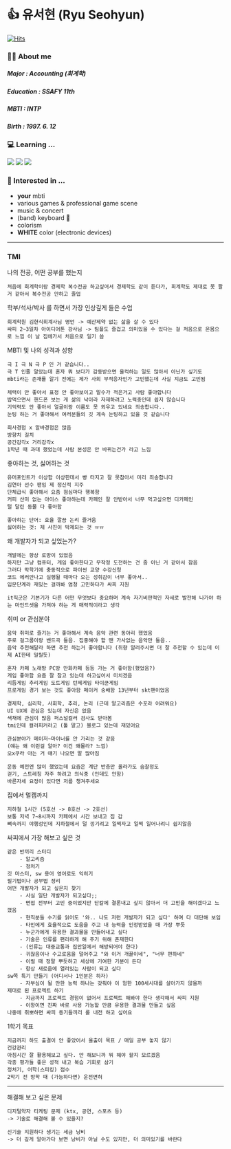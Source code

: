 #  👍 유서현 (Ryu Seohyun)
[![Hits](https://hits.seeyoufarm.com/api/count/incr/badge.svg?url=https%3A%2F%2Fgithub.com%2Fucream11&count_bg=%2379C83D&title_bg=%23555555&icon=&icon_color=%23E7E7E7&title=hits&edge_flat=false)](https://hits.seeyoufarm.com)

### 🙋‍♀️ About me
##### Major : Accounting (회계학)
##### Education : SSAFY 11th
##### MBTI : INTP
##### Birth : 1997. 6. 12



### 💻 Learning ...
<img src="https://img.shields.io/badge/Python-3766AB?style=flat-square&logo=Python&logoColor=white"/> <img src="https://img.shields.io/badge/Java-007396?style=flat-square&logo=openjdk&logoColor=white"/> <img src="https://img.shields.io/badge/Visual Studio Code-007ACC?style=flat-square&logo=visualstudiocode&logoColor=white"/> 



### 👀 Interested in ...
- **your** mbti
- various games & professional game scene
- music & concert
- (band) keyboard 🎹
- colorism
- **WHITE** color (electronic devices)
  
---

### TMI

나의 전공, 어떤 공부를 했는지 

	처음에 회계학이랑 경제학 복수전공 하고싶어서 경제학도 같이 듣다가, 회계학도 제대로 못 팔거 같아서 복수전공 안하고 졸업

학부/석사/박사 를 하면서 가장 인상깊게 들은 수업

	회계학원 김현식회계사님 명언 -> 예산제약 없는 삶을 살 수 있다
    싸피 2~3일차 아이디어톤 강사님 -> 팀플도 즐겁고 의미있을 수 있다는 걸 처음으로 온몸으로 느낌 이 날 집에가서 처음으로 일기 씀

MBTI 및 나의 성격과 성향

	극 I 극 N 극 P 인 거 같습니다..
    극 T 인줄 알았는데 혼자 뭐 보다가 감동받으면 울컥하는 일도 많아서 아닌가 싶기도
    mbti라는 존재를 알기 전에는 제가 사회 부적응자인가 고민했는데 사실 지금도 고민됨

	체력이 안 좋아서 표정 안 좋아보이고 말수가 적은거고 사람 좋아합니다  
    밥먹으면서 핸드폰 보는 게 삶의 낙이라 자제하려고 노력중인데 쉽지 않습니다
    기억력도 안 좋아서 얼굴이랑 이름도 못 외우고 있네요 죄송합니다..
    눈팅 하는 거 좋아해서 여러분들의 깃 계속 눈팅하고 있을 것 같습니다

    회사경험 x 알바경험은 많음
    방향치 길치
    공간감각x 거리감각x
    1학년 때 과대 했었는데 사람 본성은 안 바뀌는건가 라고 느낌

	


좋아하는 것, 싫어하는 것

	유머포인트가 이상함 이상한데서 빵 터지고 잘 못참아서 미리 죄송합니다
    김연아 선수 팬임 제 정신적 지주
    단체급식 좋아해서 요즘 점심마다 행복함
    커피 산미 없는 아이스 좋아하는데 카페인 잘 안받아서 너무 먹고싶으면 디카페인
    털 달린 동물 다 좋아함
    
    좋아하는 단어: 효율 깔끔 논리 즐거움
    싫어하는 것: 제 사진이 박제되는 것 ㅠㅠ
	
	
	
왜 개발자가 되고 싶었는가?

	개발에는 항상 로망이 있었음
    하지만 그냥 컴퓨터, 게임 좋아한다고 무작정 도전하는 건 좀 아닌 거 같아서 참음
    그러다 막학기에 충동적으로 파이썬 교양 수강신청
    코드 에러안나고 실행될 때마다 오는 성취감이 너무 좋아서..
    입문단계라 재밌는 걸까봐 엄청 고민하다가 싸피 지원

    it직군은 기본기가 다른 어떤 무엇보다 중요하며 계속 자기비판적인 자세로 발전해 나가야 하는 마인드셋을 가져야 하는 게 매력적이라고 생각



취미 or 관심분야
    
    음악 취미로 즐기는 거 좋아해서 계속 음악 관련 동아리 했었음
    주로 걸그룹이랑 밴드곡 들음. 집중해야 할 땐 가사없는 음악만 들음.. 
    음악 추천해달라 하면 추천 하는거 좋아합니다 (취향 알려주시면 더 잘 추천할 수 있는데 이제 AI한테 밀릴듯)

    혼자 카페 노래방 PC방 만화카페 등등 가는 거 좋아함(했었음?)
    게임 좋아함 요즘 잘 참고 있는데 하고싶어서 미치겠음
    리듬게임 추리게임 도트게임 턴제게임 타이쿤게임
    프로게임 경기 보는 것도 좋아함 페이커 숭배함 13년부터 skt팬이었음

	경제학, 심리학, 사회학, 추리, 논리 (근데 알고리즘은 수포라 어려워요)
    UI UX에 관심은 있는데 자신은 없음
    색채에 관심이 많음 퍼스널컬러 검사도 받아봄
    tmi인데 컬러피커라고 (툴 말고) 블로그 있는데 재밌어요

    관심분야가 메이저~마이너를 안 가리는 것 같음
    (얘는 왜 이런걸 알아? 이건 왜몰라? 느낌)
    오x쿠라 아는 거 얘기 나오면 말 많아짐

    운동 예전엔 많이 했었는데 요즘은 계단 반층만 올라가도 숨찰정도
    걷기, 스트레칭 자주 하려고 의식중 (인데도 안함)
    바른자세 요정이 있다면 저를 챙겨주세요





집에서 멀캠까지

    지하철 1시간 (5호선 -> 8호선 -> 2호선)
    보통 저녁 7~8시까지 카페에서 시간 보내고 집 감
    뼈속까지 야행성인데 지하철에서 덜 낑기려고 일찍자고 일찍 일어나려니 쉽지않음

싸피에서 가장 해보고 싶은 것

	같은 반끼리 스터디 
        - 알고리즘
        - 정처기
    깃 마스터, sw 용어 영어로도 익히기
    필기법이나 공부법 정리
    어떤 개발자가 되고 싶은지 찾기
        - 사실 일단 개발자가 되고싶다;;
        - 면접 전부터 고민 중이었지만 단칼에 결론내고 싶지 않아서 더 고민을 해야겠다고 느꼈음
        - 현직분들 수기를 읽어도 '와.. 나도 저런 개발자가 되고 싶다' 하며 다 대단해 보임
        - 타인에게 효율적으로 도움을 주고 내 능력을 인정받았을 때 가장 뿌듯
        - 누군가에게 유용한 결과물을 만들어내고 싶다
        - 기술은 인류를 편리하게 해 주기 위해 존재한다 
        - (인류는 대중교통과 집안일에서 해방되어야 한다)
        - 귀찮음이나 수고로움을 덜어주고 "와 이거 개꿀이네", "너무 편하네"
        - 이럴 때 정말 뿌듯하고 세상에 기여한 기분이 든다
        - 항상 새로움에 열려있는 사람이 되고 싶다
	sw쪽 특기 만들기 (어디서나 1인분은 하자)
        - 자부심이 될 만한 능력 하나는 갖춰야 이 험한 100세시대를 살아가지 않을까
    제대로 된 프로젝트 하기
        - 지금까지 프로젝트 경험이 없어서 프로젝트 해봐야 한다 생각해서 싸피 지원
        - 이왕이면 진짜 바로 사용 가능할 만큼 유용한 결과물 만들고 싶음
    나중에 취뽀하면 싸피 동기들끼리 롤 내전 하고 싶어요

1학기 목표

	지금까지 하도 출결이 안 좋았어서 올출이 목표 / 매일 공부 놓지 않기
    건강관리
    아침시간 잘 활용해보고 싶다. 안 해보니까 뭐 해야 할지 모르겠음
    각종 평가들 좋은 성적 내고 복습 기회로 삼기
    정처기, 어학(스피킹) 점수
    2학기 전 방학 때 (가능하다면) 운전면허


---

해결해 보고 싶은 문제

    디지털약자 티케팅 문제 (ktx, 공연, 스포츠 등)
    -> 기술로 해결해 볼 수 있을지?

    신기술 지원하다 생기는 세금 낭비
    -> 더 깊게 알아가다 보면 낭비가 아닐 수도 있지만, 더 의미있기를 바란다



    

